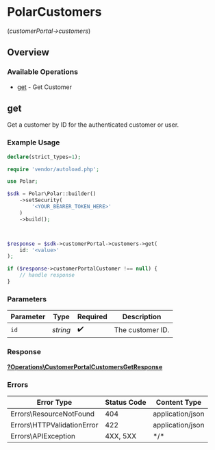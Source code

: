 # PolarCustomers
(*customerPortal->customers*)

## Overview

### Available Operations

* [get](#get) - Get Customer

## get

Get a customer by ID for the authenticated customer or user.

### Example Usage

```php
declare(strict_types=1);

require 'vendor/autoload.php';

use Polar;

$sdk = Polar\Polar::builder()
    ->setSecurity(
        '<YOUR_BEARER_TOKEN_HERE>'
    )
    ->build();



$response = $sdk->customerPortal->customers->get(
    id: '<value>'
);

if ($response->customerPortalCustomer !== null) {
    // handle response
}
```

### Parameters

| Parameter          | Type               | Required           | Description        |
| ------------------ | ------------------ | ------------------ | ------------------ |
| `id`               | *string*           | :heavy_check_mark: | The customer ID.   |

### Response

**[?Operations\CustomerPortalCustomersGetResponse](../../Models/Operations/CustomerPortalCustomersGetResponse.md)**

### Errors

| Error Type                 | Status Code                | Content Type               |
| -------------------------- | -------------------------- | -------------------------- |
| Errors\ResourceNotFound    | 404                        | application/json           |
| Errors\HTTPValidationError | 422                        | application/json           |
| Errors\APIException        | 4XX, 5XX                   | \*/\*                      |